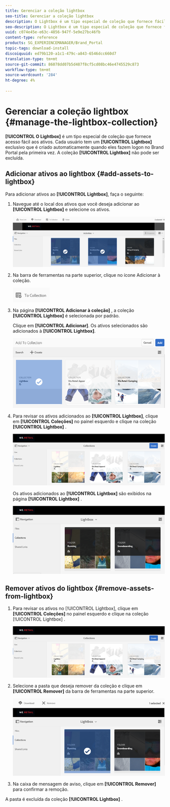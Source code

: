 ```yaml
---
title: Gerenciar a coleção lightbox
seo-title: Gerenciar a coleção lightbox
description: O Lightbox é um tipo especial de coleção que fornece fácil acesso aos ativos. Cada usuário tem uma lightbox exclusiva que é criada automaticamente quando faz logon no Brand Portal pela primeira vez. A coleção Lightbox não pode ser excluída.
seo-description: O Lightbox é um tipo especial de coleção que fornece fácil acesso aos ativos. Cada usuário tem uma lightbox exclusiva que é criada automaticamente quando faz logon no Brand Portal pela primeira vez. A coleção Lightbox não pode ser excluída.
uuid: c074e45e-e63c-4856-947f-5e9e27bc46fb
content-type: reference
products: SG_EXPERIENCEMANAGER/Brand_Portal
topic-tags: download-install
discoiquuid: ed79b120-a1c1-479c-a843-6546dcc660d7
translation-type: tm+mt
source-git-commit: 86078dd07b5d487f8cf5cd08bc46e4745529c873
workflow-type: tm+mt
source-wordcount: '284'
ht-degree: 4%

---
```



# Gerenciar a coleção lightbox {#manage-the-lightbox-collection}

**[!UICONTROL O Lightbox]** é um tipo especial de coleção que fornece acesso fácil aos ativos. Cada usuário tem um **[!UICONTROL Lightbox]** exclusivo que é criado automaticamente quando eles fazem logon no Brand Portal pela primeira vez. A coleção **[!UICONTROL Lightbox]** não pode ser excluída.

## Adicionar ativos ao lightbox {#add-assets-to-lightbox}

Para adicionar ativos ao **[!UICONTROL Lightbox]**, faça o seguinte:

1. Navegue até o local dos ativos que você deseja adicionar ao **[!UICONTROL Lightbox]** e selecione os ativos.

   ![](assets/link_sharing_assetselection.png)

1. Na barra de ferramentas na parte superior, clique no ícone Adicionar à coleção.

   ![](assets/add_to_collection.png)

1. Na página **[!UICONTROL Adicionar à coleção]** , a coleção **[!UICONTROL Lightbox]** é selecionada por padrão.

   Clique em **[!UICONTROL Adicionar]**. Os ativos selecionados são adicionados à **[!UICONTROL Lightbox]**.

   ![](assets/add_to_collectionlightbox.png)

1. Para revisar os ativos adicionados ao **[!UICONTROL Lightbox]**, clique em **[!UICONTROL Coleções]** no painel esquerdo e clique na coleção **[!UICONTROL Lightbox]** .

   ![](assets/collections_lightbox.png)

   Os ativos adicionados ao **[!UICONTROL Lightbox]** são exibidos na página **[!UICONTROL Lightbox]** .

   ![](assets/added_to_collectionlightbox.png)

## Remover ativos do lightbox {#remove-assets-from-lightbox}

1. Para revisar os ativos no [!UICONTROL Lightbox], clique em **[!UICONTROL Coleções]** no painel esquerdo e clique na coleção [!UICONTROL Lightbox] .

   ![](assets/collections_lightbox-1.png)

1. Selecione a pasta que deseja remover da coleção e clique em **[!UICONTROL Remover]** da barra de ferramentas na parte superior.

   ![](assets/collections_lightboxdelete.png)

1. Na caixa de mensagem de aviso, clique em **[!UICONTROL Remover]** para confirmar a remoção.

A pasta é excluída da coleção **[!UICONTROL Lightbox]** .
